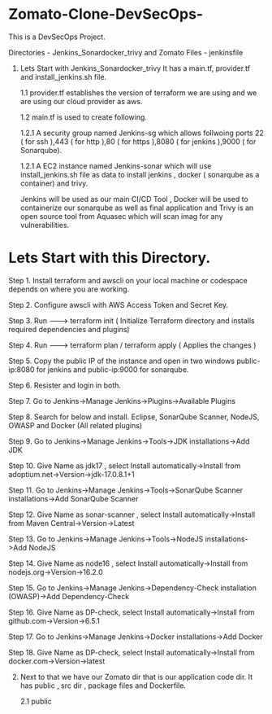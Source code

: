 # Zomato-Clone-DevSecOps-

This is a DevSecOps Project.

Directories - Jenkins_Sonardocker_trivy and Zomato
Files - jenkinsfile

1. Lets Start with Jenkins_Sonardocker_trivy 
   It has a main.tf, provider.tf and install_jenkins.sh file.
   
   1.1 provider.tf establishes the version of terraform we are using and we are using our cloud provider as aws.

   1.2 main.tf is used to create following.

      1.2.1 A security group named Jenkins-sg which allows follwoing ports 22 ( for ssh ),443 ( for http ),80 ( for https ),8080 ( for jenkins ),9000 ( for Sonarqube).

      1.2.1 A EC2 instance named Jenkins-sonar which will use install_jenkins.sh file as data to install jenkins , docker ( sonarqube as a container) and trivy.

      Jenkins will be used as our main CI/CD Tool , Docker will be used to containerize our sonarqube as well as final application and Trivy is an open source tool from Aquasec which will scan imag for any vulnerabilities.


# Lets Start with this Directory.

Step 1. Install terraform and awscli on your local machine or codespace depends on where you are working.

Step 2. Configure awscli with AWS Access Token and Secret Key.

Step 3. Run ---> terraform init    ( Initialize Terraform directory and installs required dependencies and plugins) 

Step 4. Run ---> terraform plan / terraform apply ( Applies the changes )

Step 5. Copy the public IP of the instance and open in two windows public-ip:8080 for jenkins and public-ip:9000 for sonarqube.

Step 6. Resister and login in both.

Step 7. Go to Jenkins->Manage Jenkins->Plugins->Available Plugins

Step 8. Search for below and install.
         Eclipse,
         SonarQube Scanner,
         NodeJS,
         OWASP and
         Docker (All related plugins)

Step 9. Go to Jenkins->Manage Jenkins->Tools->JDK installations->Add JDK

Step 10. Give Name as jdk17 , select Install automatically->Install from adoptium.net->Version->jdk-17.0.8.1+1

Step 11. Go to Jenkins->Manage Jenkins->Tools->SonarQube Scanner installations->Add SonarQube Scanner 

Step 12. Give Name as sonar-scanner , select Install automatically->Install from Maven Central->Version->Latest

Step 13. Go to Jenkins->Manage Jenkins->Tools->NodeJS installations->Add NodeJS 

Step 14. Give Name as node16 , select Install automatically->Install from nodejs.org->Version->16.2.0

Step 15. Go to Jenkins->Manage Jenkins->Dependency-Check installation (OWASP)->Add Dependency-Check

Step 16. Give Name as DP-check, select Install automatically->Install from github.com->Version->6.5.1

Step 17. Go to Jenkins->Manage Jenkins->Docker installations->Add Docker

Step 18. Give Name as DP-check, select Install automatically->Install from docker.com->Version->latest





        










2. Next to that we have our Zomato dir that is our application code dir.
   It has public , src dir , package files and Dockerfile.

   2.1 public 
   

